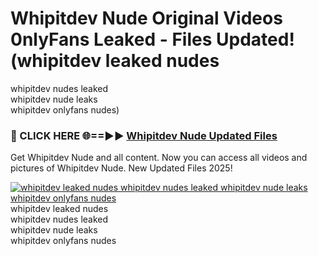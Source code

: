 # Whipitdev Nude Original Videos 0nlyFans Leaked - Files Updated! (whipitdev leaked nudes<br>
whipitdev nudes leaked<br>
whipitdev nude leaks<br>
whipitdev onlyfans nudes)

<h3>🔴 CLICK HERE 🌐==►► <a href="https://tinyurl.com/2p9ay9w9" rel="nofollow">Whipitdev Nude Updated Files</a></h3>

Get Whipitdev Nude and all content. Now you can access all videos and pictures of Whipitdev Nude. New Updated Files 2025!

[![whipitdev leaked nudes<br>
whipitdev nudes leaked<br>
whipitdev nude leaks<br>
whipitdev onlyfans nudes](https://i.imgur.com/KQgVmj3.gif)](https://tinyurl.com/2p9ay9w9)
whipitdev leaked nudes<br>
whipitdev nudes leaked<br>
whipitdev nude leaks<br>
whipitdev onlyfans nudes